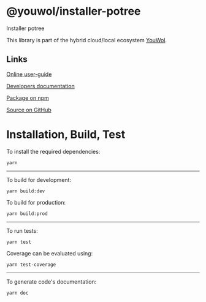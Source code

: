 # @youwol/installer-potree

Installer potree

This library is part of the hybrid cloud/local ecosystem
[YouWol](https://platform.youwol.com/applications/@youwol/platform/latest).

## Links

[Online user-guide](https://l.youwol.com/doc/@youwol/installer-potree)

[Developers documentation](https://platform.youwol.com/applications/@youwol/cdn-explorer/latest?package=@youwol/installer-potree)

[Package on npm](https://www.npmjs.com/package/@youwol/installer-potree)

[Source on GitHub](https://github.com/youwol/installer-potree)

# Installation, Build, Test

To install the required dependencies:

```shell
yarn
```

---

To build for development:

```shell
yarn build:dev
```

To build for production:

```shell
yarn build:prod
```

---

To run tests:

```shell
yarn test
```

Coverage can be evaluated using:

```shell
yarn test-coverage
```

---

To generate code's documentation:

```shell
yarn doc
```
